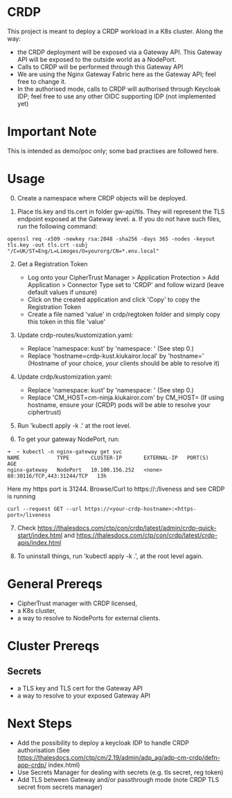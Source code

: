 # CRDP
This project is meant to deploy a CRDP workload in a K8s cluster. Along the way:
- the CRDP deployment will be exposed via a Gateway API. This Gateway API will be exposed to the outside world as a NodePort.
- Calls to CRDP will be performed through this Gateway API
- We are using the Nginx Gateway Fabric here as the Gateway API; feel free to change it.
- In the authorised mode, calls to CRDP will authorised through Keycloak IDP; feel free to use any other OIDC supporting IDP (not implemented yet)

# Important Note
This is intended as demo/poc only; some bad practises are followed here.

# Usage 
0. Create a namespace where CRDP objects will be deployed.

1. Place tls.key and tls.cert in folder gw-api/tls. They will represent the TLS endpoint exposed at the Gateway level. 
    a. If you do not have such files, run the following command:
````
openssl req -x509 -newkey rsa:2048 -sha256 -days 365 -nodes -keyout tls.key -out tls.crt -subj "/C=UK/ST=Eng/L=Limoges/O=yourorg/CN=*.env.local"
````
2. Get a Registration Token
    - Log onto your CipherTrust Manager > Application Protection > Add Application > Connector Type set to 'CRDP' and follow wizard (leave default values if unsure)
    - Click on the created application and click 'Copy' to copy the Registration Token
    - Create a file named 'value' in crdp/regtoken folder and simply copy this token in this file 'value'

3. Update crdp-routes/kustomization.yaml: 
    - Replace 'namespace: kust' by 'namespace: <your-created-namespace>' (See step 0.)
    - Replace 'hostname=crdp-kust.kiukairor.local' by 'hostname=<your-crdp-hostname>' (Hostname of your choice, your clients should be able to resolve it)

4. Update crdp/kustomization.yaml:
    - Replace 'namespace: kust' by 'namespace: <your-created-namespace>' (See step 0.)
    - Replace 'CM_HOST=cm-ninja.kiukairor.com' by CM_HOST=<you-ciphertrust-hostname-ip> (If using hostname, ensure your (CRDP) pods will be able to resolve your ciphertrust)
5. Run 'kubectl apply -k .' at the root level.

6. To get your gateway NodePort, run:
````
➜  ~ kubectl -n nginx-gateway get svc
NAME            TYPE       CLUSTER-IP       EXTERNAL-IP   PORT(S)                      AGE
nginx-gateway   NodePort   10.100.156.252   <none>        80:30116/TCP,443:31244/TCP   13h
````
Here my https port is 31244.
Browse/Curl to https://<your-crdp-hostname>:<https-port>/liveness and see CRDP is running

````
curl --request GET --url https://<your-crdp-hostname>:<https-port>/liveness
````
7. Check https://thalesdocs.com/ctp/con/crdp/latest/admin/crdp-quick-start/index.html and https://thalesdocs.com/ctp/con/crdp/latest/crdp-apis/index.html 

8. To uninstall things, run 'kubectl apply -k .', at the root level again.



# General Prereqs
- CipherTrust manager with CRDP licensed,
- a K8s cluster,
- a way to resolve to NodePorts for external clients.


# Cluster Prereqs

## Secrets
- a TLS key and TLS cert for the Gateway API
- a way to resolve to your exposed Gateway API

# Next Steps
- Add the possibility to deploy a keycloak IDP to handle CRDP authorisation (See https://thalesdocs.com/ctp/cm/2.19/admin/adp_ag/adp-cm-crdp/defn-app-crdp/
index.html)
- Use Secrets Manager for dealing with secrets (e.g. tls secret, reg token)
- Add TLS between Gateway and/or passthrough mode (note CRDP TLS secret from secrets manager)


